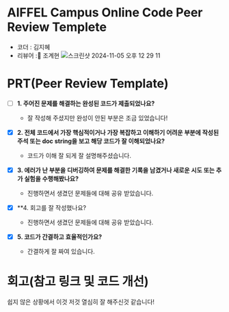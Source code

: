 # AIFFEL Campus Online Code Peer Review Templete
- 코더 : 김지혜
- 리뷰어 : 조계현
![스크린샷 2024-11-05 오후 12 29 11](https://github.com/user-attachments/assets/63aa692d-db0f-4926-9a37-711f4697226c)


# PRT(Peer Review Template)
- [ ]  **1. 주어진 문제를 해결하는 완성된 코드가 제출되었나요?**
    - 잘 작성해 주셨지만 완성이 안된 부분은 조금 있었습니다!
    
- [X]  **2. 전체 코드에서 가장 핵심적이거나 가장 복잡하고 이해하기 어려운 부분에 작성된 
주석 또는 doc string을 보고 해당 코드가 잘 이해되었나요?**
    - 코드가 이해 잘 되게 잘 설명해주셨습니다.
        
- [X]  **3. 에러가 난 부분을 디버깅하여 문제를 해결한 기록을 남겼거나
새로운 시도 또는 추가 실험을 수행해봤나요?**
    - 진행하면서 생겼던 문제들에 대해 공유 받았습니다.

- [X]  **4. 회고를 잘 작성했나요?
    - 진행하면서 생겼던 문제들에 대해 공유 받았습니다.
    
- [X]  **5. 코드가 간결하고 효율적인가요?**
    - 간결하게 잘 짜여 있습니다.

# 회고(참고 링크 및 코드 개선)
쉽지 않은 상황에서 이것 저것 열심히 잘 해주신것 같습니다!
